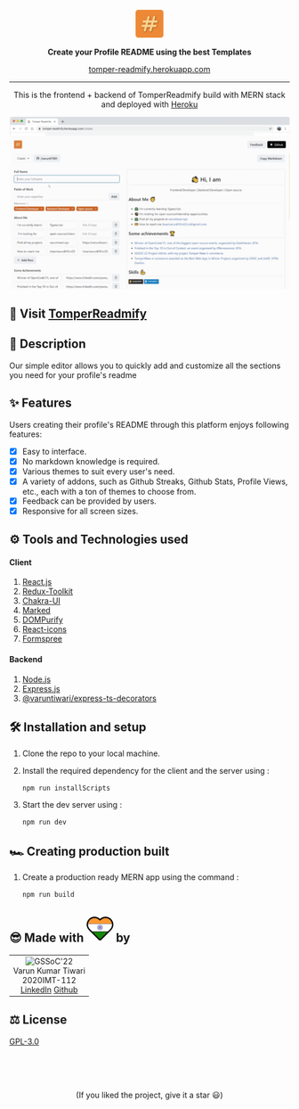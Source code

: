 <p align='center'>
<img src='./src/client/src/assets/logo.svg'  width='10%'>
</p>
<p align='center'>
<b>Create your Profile README
using the best Templates</b>
</p>
<p align='center'>
<a href='https://tomper-readmify.herokuapp.com/' target='_blank'>tomper-readmify.herokuapp.com</a>
</p>

---

<p align='center'>
This is the frontend + backend of TomperReadmify build with MERN stack and deployed with <a href='https://www.heroku.com/' target='_blank'>Heroku</a>
</p>

<p align='center'>
<img src='./src/client/src/assets/banner-hero.gif'>
</p>

## 🚀 Visit [TomperReadmify](https://github.com/varunKT001/tomper-wear-ecommerce-admin)

## 🧾 Description

Our simple editor allows you to quickly add and customize all the sections you need for your profile's readme

## ✨ Features

Users creating their profile's README through this platform enjoys following features:

- [x] Easy to interface.
- [x] No markdown knowledge is required.
- [x] Various themes to suit every user's need.
- [x] A variety of addons, such as Github Streaks, Github Stats, Profile Views, etc., each with a ton of themes to choose from.
- [x] Feedback can be provided by users.
- [x] Responsive for all screen sizes.

## ⚙ Tools and Technologies used

#### Client

1. [React.js](https://reactjs.org/)
2. [Redux-Toolkit](https://redux-toolkit.js.org/)
3. [Chakra-UI](https://chakra-ui.com/)
4. [Marked](https://marked.js.org/)
5. [DOMPurify](https://www.npmjs.com/package/dompurify)
6. [React-icons](https://react-icons.github.io/react-icons/)
7. [Formspree](https://formspree.io/)

#### Backend

1. [Node.js](https://nodejs.org/en/)
2. [Express.js](https://expressjs.com/)
3. [@varuntiwari/express-ts-decorators](https://www.npmjs.com/package/@varuntiwari/express-ts-decorators)

## 🛠 Installation and setup

1. Clone the repo to your local machine.
2. Install the required dependency for the client and the server using :

   ```javascript
   npm run installScripts
   ```

3. Start the dev server using :

   ```javascript
   npm run dev
   ```

## 🏎 Creating production built

1. Create a production ready MERN app using the command :

   ```javascript
   npm run build
   ```

## 😎 Made with <img src="./src/client/src/assets/heart.svg" /> by

<table>
  <tr>
    <td align="center">
      <img src="https://avatars.githubusercontent.com/u/83509023?v=4" width="150px" alt="GSSoC'22" />
      <br/>
      Varun Kumar Tiwari
      <br/>
      2020IMT-112
      <br/>
      <a href="https://www.linkedin.com/in/varun-tiwari-454591178/">LinkedIn</a>
      <a href="https://github.com/varunKT001">Github</a>
    </td> 
  </tr>
</table>

## ⚖ License

[GPL-3.0](./LICENSE.md)

<br>
<br>
<br>

<p align='center'>
(If you liked the project, give it a star 😃)
</p>
